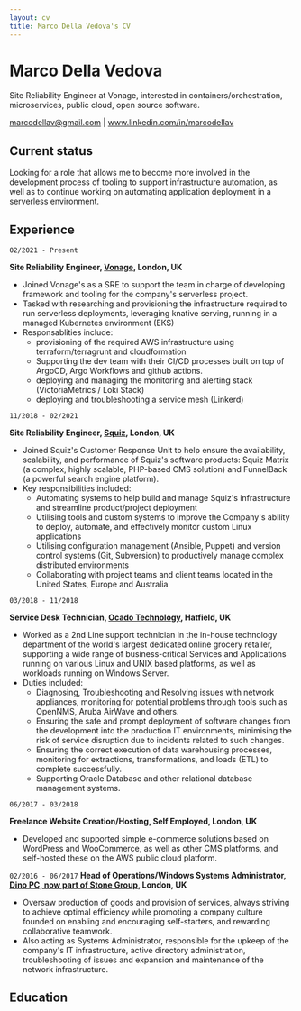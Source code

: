 ```yaml
---
layout: cv
title: Marco Della Vedova's CV
---
```

# Marco Della Vedova
Site Reliability Engineer at Vonage, interested in containers/orchestration, microservices, public cloud, open source software.

<div id="webaddress">
<a href="marcodellav@gmail.com">marcodellav@gmail.com</a>
| <a href="https://www.linkedin.com/in/marcodellav">www.linkedin.com/in/marcodellav</a>
</div>

## Current status

Looking for a role that allows me to become more involved in the development process of tooling to support infrastructure automation, as well as to continue working on automating application deployment in a serverless environment.

## Experience

`02/2021 - Present`

__Site Reliability Engineer, [Vonage](https://www.vonage.co.uk/), London, UK__

- Joined Vonage's as a SRE to support the team in charge of developing framework and tooling for the company's serverless project.
- Tasked with researching and provisioning the infrastructure required to run serverless deployments,
  leveraging knative serving, running in a managed Kubernetes environment (EKS)
- Responsablities include:
    - provisioning of the required AWS infrastructure using terraform/terragrunt and cloudformation
    - Supporting the dev team with their CI/CD processes built on top of ArgoCD, Argo Workflows and github actions.
    - deploying and managing the monitoring and alerting stack (VictoriaMetrics / Loki Stack)
    - deploying and troubleshooting a service mesh (Linkerd)

`11/2018 - 02/2021`

__Site Reliability Engineer, [Squiz](https://www.squiz.net/), London, UK__

- Joined Squiz's Customer Response Unit to help ensure the availability, scalability, and performance of Squiz's software products:
  Squiz Matrix (a complex, highly scalable, PHP-based CMS solution) and FunnelBack (a powerful search engine platform).
- Key responsibilities included:
    - Automating systems to help build and manage Squiz's infrastructure and streamline product/project deployment
    - Utilising tools and custom systems to improve the Company's ability to deploy, automate, and effectively monitor custom Linux applications
    - Utilising configuration management (Ansible, Puppet) and version control systems (Git, Subversion) to productively manage complex distributed environments
    - Collaborating with project teams and client teams located in the United States, Europe and Australia

`03/2018 - 11/2018`

__Service Desk Technician, [Ocado Technology](https://www.ocadogroup.com/about-us/ocado-technology/), Hatfield, UK__

- Worked as a 2nd Line support technician in the in-house technology department of the world's largest dedicated online grocery retailer,
  supporting a wide range of business-critical Services and Applications running on various Linux and UNIX based platforms,
  as well as workloads running on Windows Server.
- Duties included:
    - Diagnosing, Troubleshooting and Resolving issues with network appliances, monitoring for potential problems through tools such as OpenNMS,
      Aruba AirWave and others.
    - Ensuring the safe and prompt deployment of software changes from the development into the production IT environments,
      minimising the risk of service disruption due to incidents related to such changes.
    - Ensuring the correct execution of data warehousing processes, monitoring for extractions, transformations, and loads (ETL) to complete successfully.
    - Supporting Oracle Database and other relational database management systems.

`06/2017 - 03/2018`

__Freelance Website Creation/Hosting, Self Employed, London, UK__

- Developed and supported simple e-commerce solutions based on WordPress and WooCommerce, as well as other CMS platforms, and self-hosted these on the AWS public cloud platform.


`02/2016 - 06/2017`
__Head of Operations/Windows Systems Administrator, [Dino PC, now part of Stone Group](https://www.stonegroup.co.uk/gaming), London, UK__

- Oversaw production of goods and provision of services, always striving to achieve optimal efficiency
  while promoting a company culture founded on enabling and encouraging self-starters, and rewarding collaborative teamwork.
- Also acting as Systems Administrator, responsible for the upkeep of the company's IT infrastructure, active directory administration,
  troubleshooting of issues and expansion and maintenance of the network infrastructure.


## Education



<!-- ### Footer

Last updated: May 2013 -->

